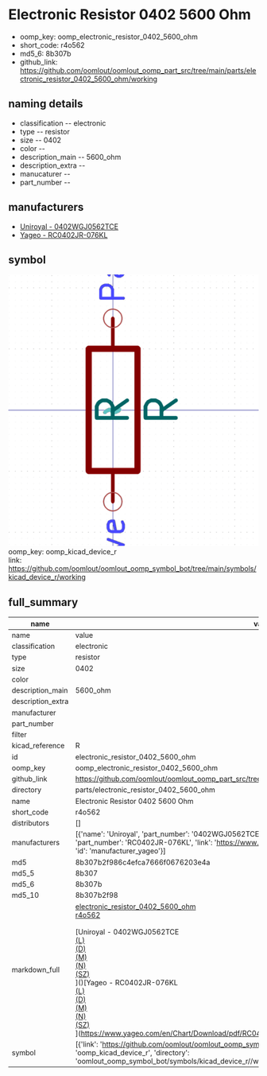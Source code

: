 # Electronic Resistor 0402 5600 Ohm

  
* oomp_key: oomp_electronic_resistor_0402_5600_ohm 
* short_code: r4o562
* md5_6: 8b307b  
* github_link: https://github.com/oomlout/oomlout_oomp_part_src/tree/main/parts/electronic_resistor_0402_5600_ohm/working  
## naming details
* classification -- electronic
* type -- resistor
* size -- 0402
* color -- 
* description_main -- 5600_ohm
* description_extra -- 
* manucaturer -- 
* part_number -- 


## manufacturers
* [Uniroyal - 0402WGJ0562TCE]()  
* [Yageo - RC0402JR-076KL](https://www.yageo.com/en/Chart/Download/pdf/RC0402JR-076KL)  

## symbol

![](symbol/0/working/working_600.png)  
oomp_key: oomp_kicad_device_r  
link: https://github.com/oomlout/oomlout_oomp_symbol_bot/tree/main/symbols/kicad_device_r/working  


## full_summary
| name | value | 
| --- | --- | 
| name | value | 
| classification | electronic | 
| type | resistor | 
| size | 0402 | 
| color |  | 
| description_main | 5600_ohm | 
| description_extra |  | 
| manufacturer |  | 
| part_number |  | 
| filter |  | 
| kicad_reference | R | 
| id | electronic_resistor_0402_5600_ohm | 
| oomp_key | oomp_electronic_resistor_0402_5600_ohm | 
| github_link | https://github.com/oomlout/oomlout_oomp_part_src/tree/main/parts/electronic_resistor_0402_5600_ohm/working | 
| directory | parts/electronic_resistor_0402_5600_ohm | 
| name | Electronic Resistor 0402 5600 Ohm | 
| short_code | r4o562 | 
| distributors | [] | 
| manufacturers | [{'name': 'Uniroyal', 'part_number': '0402WGJ0562TCE', 'link': '', 'id': 'manufacturer_uniroyal'}, {'name': 'Yageo', 'part_number': 'RC0402JR-076KL', 'link': 'https://www.yageo.com/en/Chart/Download/pdf/RC0402JR-076KL', 'id': 'manufacturer_yageo'}] | 
| md5 | 8b307b2f986c4efca7666f0676203e4a | 
| md5_5 | 8b307 | 
| md5_6 | 8b307b | 
| md5_10 | 8b307b2f98 | 
| markdown_full | [electronic_resistor_0402_5600_ohm](https://github.com/oomlout/oomlout_oomp_part_src/tree/main/parts/electronic_resistor_0402_5600_ohm/working)<br>[r4o562](https://github.com/oomlout/oomlout_oomp_part_src/tree/main/parts/electronic_resistor_0402_5600_ohm/working)<br><br>[Uniroyal - 0402WGJ0562TCE<br>[(L)<br>](https://www.lcsc.com/search?q=0402WGJ0562TCE)[(D)<br>](https://www.digikey.com/en/products?,keywords=0402WGJ0562TCE)[(M)<br>](https://www.mouser.com/Search/Refine?Keyword=0402WGJ0562TCE)[(N)<br>](https://www.newark.com/search?st=0402WGJ0562TCE)[(SZ)<br>](https://so.szlcsc.com/global.html?k=0402WGJ0562TCE)]()[Yageo - RC0402JR-076KL<br>[(L)<br>](https://www.lcsc.com/search?q=RC0402JR-076KL)[(D)<br>](https://www.digikey.com/en/products?,keywords=RC0402JR-076KL)[(M)<br>](https://www.mouser.com/Search/Refine?Keyword=RC0402JR-076KL)[(N)<br>](https://www.newark.com/search?st=RC0402JR-076KL)[(SZ)<br>](https://so.szlcsc.com/global.html?k=RC0402JR-076KL)](https://www.yageo.com/en/Chart/Download/pdf/RC0402JR-076KL) | 
| symbol | [{'link': 'https://github.com/oomlout/oomlout_oomp_symbol_bot/tree/main/symbols/kicad_device_r', 'oomp_key': 'oomp_kicad_device_r', 'directory': 'oomlout_oomp_symbol_bot/symbols/kicad_device_r//working/working.kicad_sym'}] | 

